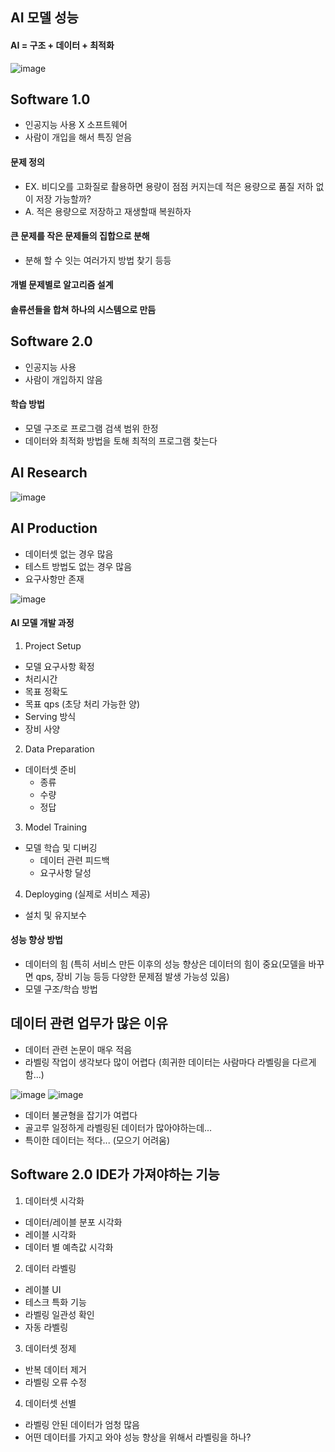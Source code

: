 ## AI 모델 성능
#### AI = 구조 + 데이터 + 최적화

![image](https://user-images.githubusercontent.com/63588046/162654841-e37bcba5-59af-4ceb-924c-5196908e3c55.png)




## Software 1.0
* 인공지능 사용 X 소프트웨어
* 사람이 개입을 해서 특징 얻음
#### 문제 정의
* EX. 비디오를 고화질로 촬용하면 용량이 점점 커지는데 적은 용량으로 품질 저하 없이 저장 가능할까?
* A. 적은 용량으로 저장하고 재생할때 복원하자

#### 큰 문제를 작은 문제들의 집합으로 분해
* 분해 할 수 잇는 여러가지 방법 찾기 등등

#### 개별 문제별로 알고리즘 설계

#### 솔류션들을 합쳐 하나의 시스템으로 만듬



## Software 2.0
* 인공지능 사용
* 사람이 개입하지 않음

#### 학습 방법
* 모델 구조로 프로그램 검색 범위 한정
* 데이터와 최적화 방법을 토해 최적의 프로그램 찾는다



## AI Research
![image](https://user-images.githubusercontent.com/63588046/162665456-d7079746-2219-44e9-bc7f-529893f8aa6c.png)


## AI Production
* 데이터셋 없는 경우 많음
* 테스트 방법도 없는 경우 많음
* 요구사항만 존재

![image](https://user-images.githubusercontent.com/63588046/162665555-2d444026-37b1-4c4c-851c-b2eceb21f7b4.png)

#### AI 모델 개발 과정
1. Project Setup
  * 모델 요구사항 확정
  * 처리시간
  * 목표 정확도
  * 목표 qps (초당 처리 가능한 양)
  * Serving 방식
  * 장비 사양
2. Data Preparation
  * 데이터셋 준비
    * 종류
    * 수량
    * 정답
3. Model Training
  * 모델 학습 및 디버깅
    * 데이터 관련 피드백
    * 요구사항 달성

4. Deployging (실제로 서비스 제공)
  * 설치 및 유지보수

#### 성능 향상 방법
* 데이터의 힘 (특히 서비스 만든 이후의 성능 향상은 데이터의 힘이 중요(모델을 바꾸면 qps, 장비 기능 등등 다양한 문제점 발생 가능성 있음)
* 모델 구조/학습 방법


## 데이터 관련 업무가 많은 이유
* 데이터 관련 논문이 매우 적음
* 라벨링 작업이 생각보다 많이 어렵다 (희귀한 데이터는 사람마다 라벨링을 다르게 함...)

![image](https://user-images.githubusercontent.com/63588046/162667113-234e4c7a-bdcc-48a1-8854-bf27e97d0911.png)
![image](https://user-images.githubusercontent.com/63588046/162667230-21ef0794-2b88-49e2-a841-96e266ead32c.png)

* 데이터 불균형을 잡기가 여렵다
 * 골고루 일정하게 라벨링된 데이터가 많아야하는데...
 * 특이한 데이터는 적다... (모으기 어려움)



## Software 2.0 IDE가 가져야하는 기능

1. 데이터셋 시각화
 * 데이터/레이블 분포 시각화
 * 레이블 시각화
 * 데이터 별 예측값 시각화

2. 데이터 라벨링
 * 레이블 UI
 * 테스크 특화 기능
 * 라벨링 일관성 확인
 * 자동 라벨링

3. 데이터셋 정제
 * 반복 데이터 제거
 * 라벨링 오류 수정

4. 데이터셋 선별
 * 라벨링 안된 데이터가 엄청 많음
 * 어떤 데이터를 가지고 와야 성능 향상을 위해서 라벨링을 하나?
